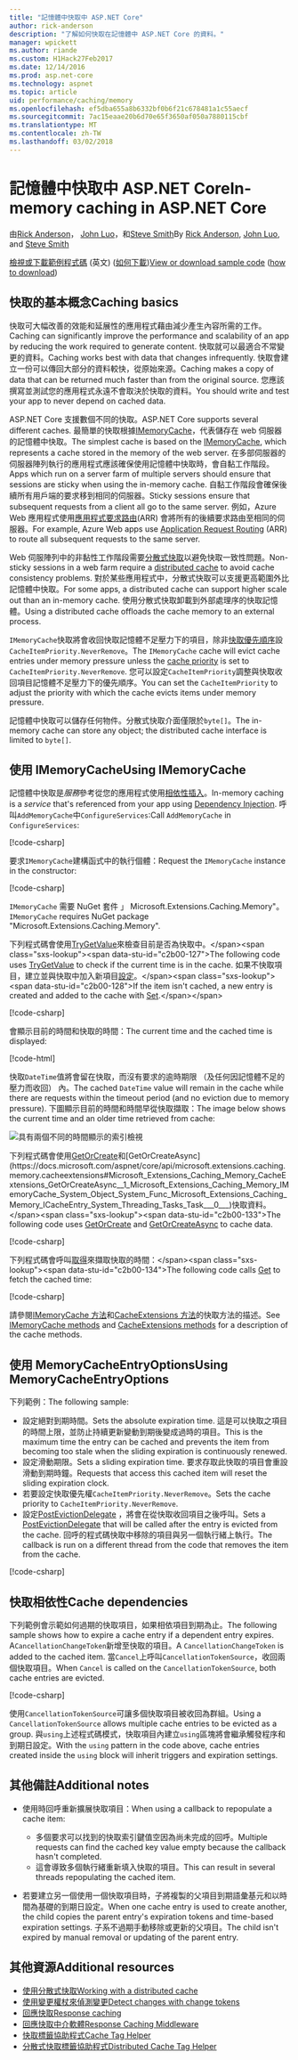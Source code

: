```yaml
---
title: "記憶體中快取中 ASP.NET Core"
author: rick-anderson
description: "了解如何快取在記憶體中 ASP.NET Core 的資料。"
manager: wpickett
ms.author: riande
ms.custom: H1Hack27Feb2017
ms.date: 12/14/2016
ms.prod: asp.net-core
ms.technology: aspnet
ms.topic: article
uid: performance/caching/memory
ms.openlocfilehash: ef5dba655a8b6332bf0b6f21c678481a1c55aecf
ms.sourcegitcommit: 7ac15eaae20b6d70e65f3650af050a7880115cbf
ms.translationtype: MT
ms.contentlocale: zh-TW
ms.lasthandoff: 03/02/2018
---
```

# <a name="in-memory-caching-in-aspnet-core"></a><span data-ttu-id="c2b00-103">記憶體中快取中 ASP.NET Core</span><span class="sxs-lookup"><span data-stu-id="c2b00-103">In-memory caching in ASP.NET Core</span></span>

<span data-ttu-id="c2b00-104">由[Rick Anderson](https://twitter.com/RickAndMSFT)， [John Luo](https://github.com/JunTaoLuo)，和[Steve Smith](https://ardalis.com/)</span><span class="sxs-lookup"><span data-stu-id="c2b00-104">By [Rick Anderson](https://twitter.com/RickAndMSFT), [John Luo](https://github.com/JunTaoLuo), and [Steve Smith](https://ardalis.com/)</span></span>

<span data-ttu-id="c2b00-105">[檢視或下載範例程式碼](https://github.com/aspnet/Docs/tree/master/aspnetcore/performance/caching/memory/sample) \(英文\) ([如何下載](xref:tutorials/index#how-to-download-a-sample))</span><span class="sxs-lookup"><span data-stu-id="c2b00-105">[View or download sample code](https://github.com/aspnet/Docs/tree/master/aspnetcore/performance/caching/memory/sample) ([how to download](xref:tutorials/index#how-to-download-a-sample))</span></span>

## <a name="caching-basics"></a><span data-ttu-id="c2b00-106">快取的基本概念</span><span class="sxs-lookup"><span data-stu-id="c2b00-106">Caching basics</span></span>

<span data-ttu-id="c2b00-107">快取可大幅改善的效能和延展性的應用程式藉由減少產生內容所需的工作。</span><span class="sxs-lookup"><span data-stu-id="c2b00-107">Caching can significantly improve the performance and scalability of an app by reducing the work required to generate content.</span></span> <span data-ttu-id="c2b00-108">快取就可以最適合不常變更的資料。</span><span class="sxs-lookup"><span data-stu-id="c2b00-108">Caching works best with data that changes infrequently.</span></span> <span data-ttu-id="c2b00-109">快取會建立一份可以傳回大部分的資料較快，從原始來源。</span><span class="sxs-lookup"><span data-stu-id="c2b00-109">Caching makes a copy of data that can be returned much faster than from the original source.</span></span> <span data-ttu-id="c2b00-110">您應該撰寫並測試您的應用程式永遠不會取決於快取的資料。</span><span class="sxs-lookup"><span data-stu-id="c2b00-110">You should write and test your app to never depend on cached data.</span></span>

<span data-ttu-id="c2b00-111">ASP.NET Core 支援數個不同的快取。</span><span class="sxs-lookup"><span data-stu-id="c2b00-111">ASP.NET Core supports several different caches.</span></span> <span data-ttu-id="c2b00-112">最簡單的快取根據[IMemoryCache](https://docs.microsoft.com/aspnet/core/api/microsoft.extensions.caching.memory.imemorycache)，代表儲存在 web 伺服器的記憶體中快取。</span><span class="sxs-lookup"><span data-stu-id="c2b00-112">The simplest cache is based on the [IMemoryCache](https://docs.microsoft.com/aspnet/core/api/microsoft.extensions.caching.memory.imemorycache), which represents a cache stored in the memory of the web server.</span></span> <span data-ttu-id="c2b00-113">在多部伺服器的伺服器陣列執行的應用程式應該確保使用記憶體中快取時，會自黏工作階段。</span><span class="sxs-lookup"><span data-stu-id="c2b00-113">Apps which run on a server farm of multiple servers should ensure that sessions are sticky when using the in-memory cache.</span></span> <span data-ttu-id="c2b00-114">自黏工作階段會確保後續所有用戶端的要求移到相同的伺服器。</span><span class="sxs-lookup"><span data-stu-id="c2b00-114">Sticky sessions ensure that subsequent requests from a client all go to the same server.</span></span> <span data-ttu-id="c2b00-115">例如，Azure Web 應用程式使用[應用程式要求路由](https://www.iis.net/learn/extensions/planning-for-arr)(ARR) 會將所有的後續要求路由至相同的伺服器。</span><span class="sxs-lookup"><span data-stu-id="c2b00-115">For example, Azure Web apps use [Application Request Routing](https://www.iis.net/learn/extensions/planning-for-arr) (ARR) to route all subsequent requests to the same server.</span></span>

<span data-ttu-id="c2b00-116">Web 伺服陣列中的非黏性工作階段需要[分散式快取](distributed.md)以避免快取一致性問題。</span><span class="sxs-lookup"><span data-stu-id="c2b00-116">Non-sticky sessions in a web farm require a [distributed cache](distributed.md) to avoid cache consistency problems.</span></span> <span data-ttu-id="c2b00-117">對於某些應用程式中，分散式快取可以支援更高範圍外比記憶體中快取。</span><span class="sxs-lookup"><span data-stu-id="c2b00-117">For some apps, a distributed cache can support higher scale out than an in-memory cache.</span></span> <span data-ttu-id="c2b00-118">使用分散式快取卸載到外部處理序的快取記憶體。</span><span class="sxs-lookup"><span data-stu-id="c2b00-118">Using a distributed cache offloads the cache memory to an external process.</span></span> 

<span data-ttu-id="c2b00-119">`IMemoryCache`快取將會收回快取記憶體不足壓力下的項目，除非[快取優先順序](https://docs.microsoft.com/aspnet/core/api/microsoft.extensions.caching.memory.cacheitempriority)設`CacheItemPriority.NeverRemove`。</span><span class="sxs-lookup"><span data-stu-id="c2b00-119">The `IMemoryCache` cache will evict cache entries under memory pressure unless the [cache priority](https://docs.microsoft.com/aspnet/core/api/microsoft.extensions.caching.memory.cacheitempriority) is set to `CacheItemPriority.NeverRemove`.</span></span> <span data-ttu-id="c2b00-120">您可以設定`CacheItemPriority`調整與快取收回項目記憶體不足壓力下的優先順序。</span><span class="sxs-lookup"><span data-stu-id="c2b00-120">You can set the `CacheItemPriority` to adjust the priority with which the cache evicts items under memory pressure.</span></span>

<span data-ttu-id="c2b00-121">記憶體中快取可以儲存任何物件。分散式快取介面僅限於`byte[]`。</span><span class="sxs-lookup"><span data-stu-id="c2b00-121">The in-memory cache can store any object; the distributed cache interface is limited to `byte[]`.</span></span>

## <a name="using-imemorycache"></a><span data-ttu-id="c2b00-122">使用 IMemoryCache</span><span class="sxs-lookup"><span data-stu-id="c2b00-122">Using IMemoryCache</span></span>

<span data-ttu-id="c2b00-123">記憶體中快取是*服務*參考從您的應用程式使用[相依性插入](../../fundamentals/dependency-injection.md)。</span><span class="sxs-lookup"><span data-stu-id="c2b00-123">In-memory caching is a *service* that's referenced from your app using [Dependency Injection](../../fundamentals/dependency-injection.md).</span></span> <span data-ttu-id="c2b00-124">呼叫`AddMemoryCache`中`ConfigureServices`:</span><span class="sxs-lookup"><span data-stu-id="c2b00-124">Call `AddMemoryCache` in `ConfigureServices`:</span></span>

[!code-csharp[](memory/sample/WebCache/Startup.cs?highlight=8)] 

<span data-ttu-id="c2b00-125">要求`IMemoryCache`建構函式中的執行個體：</span><span class="sxs-lookup"><span data-stu-id="c2b00-125">Request the `IMemoryCache` instance in the constructor:</span></span>

[!code-csharp[](memory/sample/WebCache/Controllers/HomeController.cs?name=snippet_ctor&highlight=3,5-999)] 

<span data-ttu-id="c2b00-126">`IMemoryCache` 需要 NuGet 套件 」 Microsoft.Extensions.Caching.Memory"。</span><span class="sxs-lookup"><span data-stu-id="c2b00-126">`IMemoryCache` requires NuGet package "Microsoft.Extensions.Caching.Memory".</span></span>

<span data-ttu-id="c2b00-127">下列程式碼會使用[TryGetValue](https://docs.microsoft.com/aspnet/core/api/microsoft.extensions.caching.memory.imemorycache#Microsoft_Extensions_Caching_Memory_IMemoryCache_TryGetValue_System_Object_System_Object__)來檢查目前是否為快取中。</span><span class="sxs-lookup"><span data-stu-id="c2b00-127">The following code uses [TryGetValue](https://docs.microsoft.com/aspnet/core/api/microsoft.extensions.caching.memory.imemorycache#Microsoft_Extensions_Caching_Memory_IMemoryCache_TryGetValue_System_Object_System_Object__) to check if the current time is in the cache.</span></span> <span data-ttu-id="c2b00-128">如果不快取項目，建立並與快取中加入新項目[設定](https://docs.microsoft.com/aspnet/core/api/microsoft.extensions.caching.memory.cacheextensions#Microsoft_Extensions_Caching_Memory_CacheExtensions_Set__1_Microsoft_Extensions_Caching_Memory_IMemoryCache_System_Object___0_)。</span><span class="sxs-lookup"><span data-stu-id="c2b00-128">If the item isn't cached, a new entry is created and added to the cache with [Set](https://docs.microsoft.com/aspnet/core/api/microsoft.extensions.caching.memory.cacheextensions#Microsoft_Extensions_Caching_Memory_CacheExtensions_Set__1_Microsoft_Extensions_Caching_Memory_IMemoryCache_System_Object___0_).</span></span>

[!code-csharp[](memory/sample/WebCache/Controllers/HomeController.cs?name=snippet1)]

<span data-ttu-id="c2b00-129">會顯示目前的時間和快取的時間：</span><span class="sxs-lookup"><span data-stu-id="c2b00-129">The current time and the cached time is displayed:</span></span>

[!code-html[](memory/sample/WebCache/Views/Home/Cache.cshtml)]

<span data-ttu-id="c2b00-130">快取`DateTime`值將會留在快取，而沒有要求的逾時期限 （及任何因記憶體不足的壓力而收回） 內。</span><span class="sxs-lookup"><span data-stu-id="c2b00-130">The cached `DateTime` value will remain in the cache while there are requests within the timeout period (and no eviction due to memory pressure).</span></span> <span data-ttu-id="c2b00-131">下圖顯示目前的時間和時間早從快取擷取：</span><span class="sxs-lookup"><span data-stu-id="c2b00-131">The image below shows the current time and an older time retrieved from cache:</span></span>

![具有兩個不同的時間顯示的索引檢視](memory/_static/time.png)

<span data-ttu-id="c2b00-133">下列程式碼會使用[GetOrCreate](https://docs.microsoft.com/aspnet/core/api/microsoft.extensions.caching.memory.cacheextensions#Microsoft_Extensions_Caching_Memory_CacheExtensions_GetOrCreate__1_Microsoft_Extensions_Caching_Memory_IMemoryCache_System_Object_System_Func_Microsoft_Extensions_Caching_Memory_ICacheEntry___0__)和[GetOrCreateAsync](https://docs.microsoft.com/aspnet/core/api/microsoft.extensions.caching.memory.cacheextensions#Microsoft_Extensions_Caching_Memory_CacheExtensions_GetOrCreateAsync__1_Microsoft_Extensions_Caching_Memory_IMemoryCache_System_Object_System_Func_Microsoft_Extensions_Caching_Memory_ICacheEntry_System_Threading_Tasks_Task___0___)快取資料。</span><span class="sxs-lookup"><span data-stu-id="c2b00-133">The following code uses [GetOrCreate](https://docs.microsoft.com/aspnet/core/api/microsoft.extensions.caching.memory.cacheextensions#Microsoft_Extensions_Caching_Memory_CacheExtensions_GetOrCreate__1_Microsoft_Extensions_Caching_Memory_IMemoryCache_System_Object_System_Func_Microsoft_Extensions_Caching_Memory_ICacheEntry___0__) and [GetOrCreateAsync](https://docs.microsoft.com/aspnet/core/api/microsoft.extensions.caching.memory.cacheextensions#Microsoft_Extensions_Caching_Memory_CacheExtensions_GetOrCreateAsync__1_Microsoft_Extensions_Caching_Memory_IMemoryCache_System_Object_System_Func_Microsoft_Extensions_Caching_Memory_ICacheEntry_System_Threading_Tasks_Task___0___) to cache data.</span></span> 

[!code-csharp[](memory/sample/WebCache/Controllers/HomeController.cs?name=snippet2&highlight=3-7,14-19)]

<span data-ttu-id="c2b00-134">下列程式碼會呼叫[取得](https://docs.microsoft.com/aspnet/core/api/microsoft.extensions.caching.memory.cacheextensions#Microsoft_Extensions_Caching_Memory_CacheExtensions_Get__1_Microsoft_Extensions_Caching_Memory_IMemoryCache_System_Object_)來擷取快取的時間：</span><span class="sxs-lookup"><span data-stu-id="c2b00-134">The following code calls [Get](https://docs.microsoft.com/aspnet/core/api/microsoft.extensions.caching.memory.cacheextensions#Microsoft_Extensions_Caching_Memory_CacheExtensions_Get__1_Microsoft_Extensions_Caching_Memory_IMemoryCache_System_Object_) to fetch the cached time:</span></span>

[!code-csharp[](memory/sample/WebCache/Controllers/HomeController.cs?name=snippet_gct)]

<span data-ttu-id="c2b00-135">請參閱[IMemoryCache 方法](https://docs.microsoft.com/aspnet/core/api/microsoft.extensions.caching.memory.imemorycache)和[CacheExtensions 方法](https://docs.microsoft.com/aspnet/core/api/microsoft.extensions.caching.memory.cacheextensions)的快取方法的描述。</span><span class="sxs-lookup"><span data-stu-id="c2b00-135">See [IMemoryCache methods](https://docs.microsoft.com/aspnet/core/api/microsoft.extensions.caching.memory.imemorycache) and [CacheExtensions methods](https://docs.microsoft.com/aspnet/core/api/microsoft.extensions.caching.memory.cacheextensions) for a description of the cache methods.</span></span>

## <a name="using-memorycacheentryoptions"></a><span data-ttu-id="c2b00-136">使用 MemoryCacheEntryOptions</span><span class="sxs-lookup"><span data-stu-id="c2b00-136">Using MemoryCacheEntryOptions</span></span>

<span data-ttu-id="c2b00-137">下列範例：</span><span class="sxs-lookup"><span data-stu-id="c2b00-137">The following sample:</span></span>

- <span data-ttu-id="c2b00-138">設定絕對到期時間。</span><span class="sxs-lookup"><span data-stu-id="c2b00-138">Sets the absolute expiration time.</span></span> <span data-ttu-id="c2b00-139">這是可以快取之項目的時間上限，並防止持續更新變動到期後變成過時的項目。</span><span class="sxs-lookup"><span data-stu-id="c2b00-139">This is the maximum time the entry can be cached and prevents the item from becoming too stale when the sliding expiration is continuously renewed.</span></span>
- <span data-ttu-id="c2b00-140">設定滑動期限。</span><span class="sxs-lookup"><span data-stu-id="c2b00-140">Sets a sliding expiration time.</span></span> <span data-ttu-id="c2b00-141">要求存取此快取的項目會重設滑動到期時鐘。</span><span class="sxs-lookup"><span data-stu-id="c2b00-141">Requests that access this cached item will reset the sliding expiration clock.</span></span>
- <span data-ttu-id="c2b00-142">若要設定快取優先權`CacheItemPriority.NeverRemove`。</span><span class="sxs-lookup"><span data-stu-id="c2b00-142">Sets the cache priority to `CacheItemPriority.NeverRemove`.</span></span> 
- <span data-ttu-id="c2b00-143">設定[PostEvictionDelegate](https://docs.microsoft.com/aspnet/core/api/microsoft.extensions.caching.memory.postevictiondelegate) ，將會在從快取收回項目之後呼叫。</span><span class="sxs-lookup"><span data-stu-id="c2b00-143">Sets a [PostEvictionDelegate](https://docs.microsoft.com/aspnet/core/api/microsoft.extensions.caching.memory.postevictiondelegate) that will be called after the entry is evicted from the cache.</span></span> <span data-ttu-id="c2b00-144">回呼的程式碼快取中移除的項目與另一個執行緒上執行。</span><span class="sxs-lookup"><span data-stu-id="c2b00-144">The callback is run on a different thread from the code that removes the item from the cache.</span></span>

[!code-csharp[](memory/sample/WebCache/Controllers/HomeController.cs?name=snippet_et&highlight=14-20)]

## <a name="cache-dependencies"></a><span data-ttu-id="c2b00-145">快取相依性</span><span class="sxs-lookup"><span data-stu-id="c2b00-145">Cache dependencies</span></span>

<span data-ttu-id="c2b00-146">下列範例會示範如何過期的快取項目，如果相依項目到期為止。</span><span class="sxs-lookup"><span data-stu-id="c2b00-146">The following sample shows how to expire a cache entry if a dependent entry expires.</span></span> <span data-ttu-id="c2b00-147">A`CancellationChangeToken`新增至快取的項目。</span><span class="sxs-lookup"><span data-stu-id="c2b00-147">A `CancellationChangeToken` is added to the cached item.</span></span> <span data-ttu-id="c2b00-148">當`Cancel`上呼叫`CancellationTokenSource`，收回兩個快取項目。</span><span class="sxs-lookup"><span data-stu-id="c2b00-148">When `Cancel` is called on the `CancellationTokenSource`, both cache entries are evicted.</span></span> 

[!code-csharp[](memory/sample/WebCache/Controllers/HomeController.cs?name=snippet_ed)]

<span data-ttu-id="c2b00-149">使用`CancellationTokenSource`可讓多個快取項目被收回為群組。</span><span class="sxs-lookup"><span data-stu-id="c2b00-149">Using a `CancellationTokenSource` allows multiple cache entries to be evicted as a group.</span></span> <span data-ttu-id="c2b00-150">與`using`上述程式碼模式，快取項目內建立`using`區塊將會繼承觸發程序和到期日設定。</span><span class="sxs-lookup"><span data-stu-id="c2b00-150">With the `using` pattern in the code above, cache entries created inside the `using` block will inherit triggers and expiration settings.</span></span>

## <a name="additional-notes"></a><span data-ttu-id="c2b00-151">其他備註</span><span class="sxs-lookup"><span data-stu-id="c2b00-151">Additional notes</span></span>

- <span data-ttu-id="c2b00-152">使用時回呼重新擴展快取項目：</span><span class="sxs-lookup"><span data-stu-id="c2b00-152">When using a callback to repopulate a cache item:</span></span>

  - <span data-ttu-id="c2b00-153">多個要求可以找到的快取索引鍵值空因為尚未完成的回呼。</span><span class="sxs-lookup"><span data-stu-id="c2b00-153">Multiple requests can find the cached key value empty because the callback hasn't completed.</span></span> 
  - <span data-ttu-id="c2b00-154">這會導致多個執行緒重新填入快取的項目。</span><span class="sxs-lookup"><span data-stu-id="c2b00-154">This can result in several threads repopulating the cached item.</span></span>

- <span data-ttu-id="c2b00-155">若要建立另一個使用一個快取項目時，子將複製的父項目到期語彙基元和以時間為基礎的到期日設定。</span><span class="sxs-lookup"><span data-stu-id="c2b00-155">When one cache entry is used to create another, the child copies the parent entry's expiration tokens and time-based expiration settings.</span></span> <span data-ttu-id="c2b00-156">子系不過期手動移除或更新的父項目。</span><span class="sxs-lookup"><span data-stu-id="c2b00-156">The child isn't expired by manual removal or updating of the parent entry.</span></span>

## <a name="additional-resources"></a><span data-ttu-id="c2b00-157">其他資源</span><span class="sxs-lookup"><span data-stu-id="c2b00-157">Additional resources</span></span>

* [<span data-ttu-id="c2b00-158">使用分散式快取</span><span class="sxs-lookup"><span data-stu-id="c2b00-158">Working with a distributed cache</span></span>](xref:performance/caching/distributed)
* [<span data-ttu-id="c2b00-159">使用變更權杖來偵測變更</span><span class="sxs-lookup"><span data-stu-id="c2b00-159">Detect changes with change tokens</span></span>](xref:fundamentals/primitives/change-tokens)
* [<span data-ttu-id="c2b00-160">回應快取</span><span class="sxs-lookup"><span data-stu-id="c2b00-160">Response caching</span></span>](xref:performance/caching/response)
* [<span data-ttu-id="c2b00-161">回應快取中介軟體</span><span class="sxs-lookup"><span data-stu-id="c2b00-161">Response Caching Middleware</span></span>](xref:performance/caching/middleware)
* [<span data-ttu-id="c2b00-162">快取標籤協助程式</span><span class="sxs-lookup"><span data-stu-id="c2b00-162">Cache Tag Helper</span></span>](xref:mvc/views/tag-helpers/builtin-th/cache-tag-helper)
* [<span data-ttu-id="c2b00-163">分散式快取標籤協助程式</span><span class="sxs-lookup"><span data-stu-id="c2b00-163">Distributed Cache Tag Helper</span></span>](xref:mvc/views/tag-helpers/builtin-th/distributed-cache-tag-helper)
